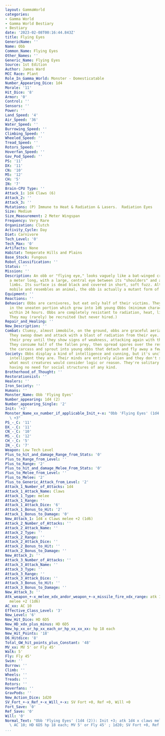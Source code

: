 ```yaml
---
layout: GammaWorld
categories:
- Gamma World
- Gamma World Bestiary
- Bestiary
date: '2023-02-08T00:16:44.843Z'
title: Flying Eyes
GenericName: ''
Name: Obb
Common_Name: Flying Eyes
Other_Names: ''
Generic_Name: Flying Eyes
Source: 1st Edition
Author: James Ward
MCC Race: Plant
Role_In_Gamma_World: Monster - Domesticatable
Number_Appearing_Dice: 1d4
Morale: '11'
Hit_Dice: '8'
Armor: '0'
Control: ''
Sensors: ''
Power: ''
Land_Speed: '4'
Air_Speed: '36'
Water_Speed: ''
Burrowing_Speed: ''
Climbing_Speed: ''
Wheeled_Speed: ''
Tread_Speed: ''
Rotors_Speed: ''
Hoverfan_Speed: ''
Gav_Pod_Speed: ''
PS: '11'
DX: '11'
CN: '10'
MS: '12'
CH: '5'
IN: '7'
Brain-CPU Type: ''
Attack_1: 1d4 Claws (6)
Attack_2: ''
Attack_3: ''
Mutations: (P) Immune to Heat & Radiation & Lasers.  Radiation Eyes
Size: Medium
Size_Measurement: 2 Meter Wingspan
Frequency: Very Rare
Organization: Clutch
Activity_Cycle: Day
Diet: Carnivore
Tech_Level: '0'
Tech_Max: '0'
Artifacts: None
Habitat: Temperate Hills and Plains
Base_Stock: Fungous
Robot_Classification: ''
Status: ''
Mission: ''
Description: An obb or "flying eye," looks vaguely like a bat-winged creature about
  a meter long, with a large, central eye between its "shoulders" and a pair of clawed
  limbs. Its surface is dead black and covered in short, soft fuzz. Although it's
  mobile and resembles an animal, the obb is actually a mutant form of fungus.
Equipment: ''
Reactions: ''
Behavior: Obbs are carnivores, but eat only half of their victims. They leave spores
  in the uneaten portion which grow into 1d6 young Obbs (minimum characteristics)
  within 24 hours. Obbs are completely resistant to radiation, heat, light and lasers.
  They may (rarely) be recruited (but never hired.)
Repair_and_Healing: ''
New_Description: ''
Combat: Clumsy, almost immobile, on the ground, obbs are graceful aerial hunters.
  They swoop down and attack with a blast of radiation from their eye. Then they stalk
  their prey until they show signs of weakness, attacking again with their claws.
  They consume half of the fallen prey, then spread spores over the rest that consume
  the carcass and sprout into young obbs that detach and fly away a few days later.
Society: Obbs display a kind of intelligence and cunning, but it's unclear just how
  intelligent they are. Their minds are entirely alien and they don't seem to follow
  what most creatures would consider logic or reason. They're solitary creatures,
  having no need for social structures of any kind.
Brotherhood_of_Thought: ''
Restorationsist: ''
Healers: ''
Iron_Society: ''
Humans: ''
Monster_Name: Obb 'Flying Eyes'
Number_appearing: 1d4 (2)
Number_appearing_Single: '2'
Init: '+3'
Monster_Name_xx_number_if_applicable_Init_+-x: "Obb 'Flying Eyes' (1d4 (2)): Init\
  \ +3"
PS_-_C: '11'
DX_-_C: '11'
CN_-_C: '10'
MS_-_C: '12'
CH_-_C: '5'
IN_-_C: '7'
Weapon: Low Tech Level
Plus_to_hit_and_damage_Range_from_Stats: '0'
Plus_to_Range_from_Level: ''
Plus_to_Range: '2'
Plus_to_hit_and_damage_Melee_From_Stats: '0'
Plus_to_Melee_from_Level: ''
Plus_to_Melee: '2'
Plus_to_Generic_Attack_from_Level: '2'
Attack_1_Number_of_Attacks: 1d4
Attack_1_Attack_Name: Claws
Attack_1_Type: melee
Attack_1_Range: ''
Attack_1_Attack_Dice: '6'
Attack_1_Bonus_to_Hit: '2'
Attack_1_Bonus_to_Damage: '0'
New_Attack_1: 1d4 x Claws melee +2 (1d6)
Attack_2_Number_of_Attacks: ''
Attack_2_Attack_Name: ''
Attack_2_Type: ''
Attack_2_Range: ''
Attack_2_Attack_Dice: ''
Attack_2_Bonus_to_Hit: ''
Attack_2_Bonus_to_Damage: ''
New_Attack_2: ''
Attack_3_Number_of_Attacks: ''
Attack_3_Attack_Name: ''
Attack_3_Type: ''
Attack_3_Range: ''
Attack_3_Attack_Dice: ''
Attack_3_Bonus_to_Hit: ''
Attack_3_Bonus_to_Damage: ''
New_Attack_3: ''
Atk_weapon_+-x_melee_xdx_andor_weapon_+-x_missile_fire_xdx_range: atk 1d4 x claws
  melee +2 (1d6)
AC_xx: AC 10
Effective_Class_Level: '3'
New_Level: '6'
New_Hit_Dice: HD 6D5
New_HD_xdx_plus_minus: HD 6D5
New_hp_xx_or_hp_xx_each_or_hp_xx_xx_xx: hp 18 each
New_Hit_Points: '18'
D6_Hitdice: '8'
Total_GW_hit_points_plus_Constant: '48'
MV_xx: MV 5' or Fly 45'
Walk: 5'
Fly: Fly 45'
Swim: ''
Burrow: ''
Climb: ''
Wheels: ''
Treads: ''
Rotors: ''
Hoverfans: ''
GravPods: ''
New_Action_Dice: 1d20
SV_Fort_+-x_Ref_+-x_Will_+-x: SV Fort +0, Ref +0, Will +0
Fort_Save: '0'
Ref_Save: '0'
Will: '0'
Normal_Text: "Obb 'Flying Eyes' (1d4 (2)): Init +3; atk 1d4 x claws melee +2 (1d6);\
  \ AC 10; HD 6D5 hp 18 each; MV 5' or Fly 45' ; 1d20; SV Fort +0, Ref +0, Will +0"
...
```

